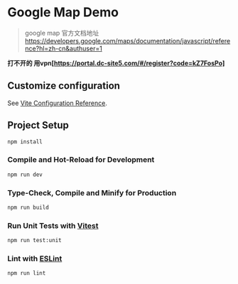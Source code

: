 # Google Map Demo

>  google map 官方文档地址 https://developers.google.com/maps/documentation/javascript/reference?hl=zh-cn&authuser=1

**打不开的 用vpn[https://portal.dc-site5.com/#/register?code=kZ7FosPo]** 

## Customize configuration

See [Vite Configuration Reference](https://vitejs.dev/config/).

## Project Setup

```sh
npm install
```

### Compile and Hot-Reload for Development

```sh
npm run dev
```

### Type-Check, Compile and Minify for Production

```sh
npm run build
```

### Run Unit Tests with [Vitest](https://vitest.dev/)

```sh
npm run test:unit
```

### Lint with [ESLint](https://eslint.org/)

```sh
npm run lint
```
